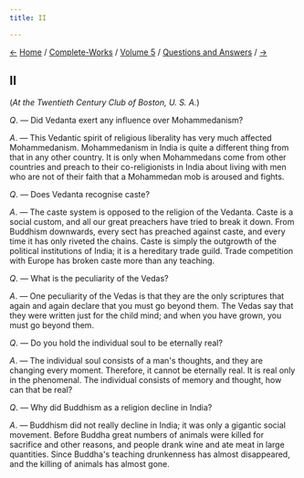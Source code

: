 ```yaml
---
title: II

---
```

<div>

[←](discussion_at_the_graduate_philosophical.htm)
[Home](../../../index.htm) / [Complete-Works](../../complete_works.htm)
/ [Volume 5](../volume_5_contents.htm) / [Questions and
Answers](questions_and_answers_contents.htm)
/ [→](brooklyn_ethical_society.htm)

  

## II

(*At the Twentieth Century Club of Boston, U. S. A.*)

*Q*. — Did Vedanta exert any influence over Mohammedanism?

*A*. — This Vedantic spirit of religious liberality has very much
affected Mohammedanism. Mohammedanism in India is quite a different
thing from that in any other country. It is only when Mohammedans come
from other countries and preach to their co-religionists in India about
living with men who are not of their faith that a Mohammedan mob is
aroused and fights.

*Q*. — Does Vedanta recognise caste?

*A*. — The caste system is opposed to the religion of the Vedanta. Caste
is a social custom, and all our great preachers have tried to break it
down. From Buddhism downwards, every sect has preached against caste,
and every time it has only riveted the chains. Caste is simply the
outgrowth of the political institutions of India; it is a hereditary
trade guild. Trade competition with Europe has broken caste more than
any teaching.

*Q*. — What is the peculiarity of the Vedas?

*A*. — One peculiarity of the Vedas is that they are the only scriptures
that again and again declare that you must go beyond them. The Vedas say
that they were written just for the child mind; and when you have grown,
you must go beyond them.

*Q*. — Do you hold the individual soul to be eternally real?

*A*. — The individual soul consists of a man's thoughts, and they are
changing every moment. Therefore, it cannot be eternally real. It is
real only in the phenomenal. The individual consists of memory and
thought, how can that be real?

*Q*. — Why did Buddhism as a religion decline in India?

*A*. — Buddhism did not really decline in India; it was only a gigantic
social movement. Before Buddha great numbers of animals were killed for
sacrifice and other reasons, and people drank wine and ate meat in large
quantities. Since Buddha's teaching drunkenness has almost disappeared,
and the killing of animals has almost gone.

</div>
